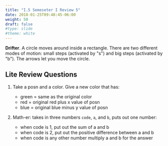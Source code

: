 ```yaml
---
title: "I.5 Semeseter I Review 5"
date: 2018-01-25T09:48:45-06:00
weight: 50
draft: false
#type: slide
#theme: white
---
```


**Drifter**. A circle moves around inside a rectangle. There are
   two different modes of motion: small steps (activated by "s") and
   big steps (activated by "b"). The arrows let you move the circle.
   
   
## Lite Review Questions

1. Take a posn and a color. Give a new color that has:

    * green = same as the original color
    * red = original red plus x value of posn
    * blue = original blue minus y value of posn
    
2. Math-er: takes in three numbers `code`, `a`, and `b`, puts out one number:

    * when code is 1, put out the sum of a and b
    * when code is 2, put out the positive difference between a and b
    * when code is any other number multiply a and b for the answer
    
